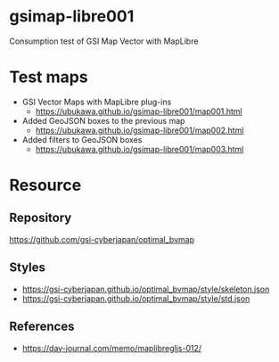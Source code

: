 # gsimap-libre001
Consumption test of GSI Map Vector with MapLibre

# Test maps
- GSI Vector Maps with MapLibre plug-ins
  - https://ubukawa.github.io/gsimap-libre001/map001.html
- Added GeoJSON boxes to the previous map
  - https://ubukawa.github.io/gsimap-libre001/map002.html
- Added filters to GeoJSON boxes
  - https://ubukawa.github.io/gsimap-libre001/map003.html

# Resource
## Repository
https://github.com/gsi-cyberjapan/optimal_bvmap
## Styles
- https://gsi-cyberjapan.github.io/optimal_bvmap/style/skeleton.json
- https://gsi-cyberjapan.github.io/optimal_bvmap/style/std.json

## References
- https://day-journal.com/memo/maplibregljs-012/